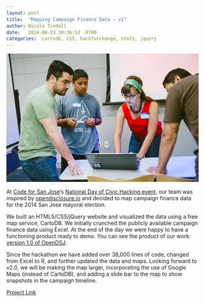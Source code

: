 ```yaml
---
layout: post
title:  "Mapping Campaign Finance Data – v1"
author: Nicole Tindall
date:   2014-06-23 20:36:53 -0700
categories:  cartodb, CSS, hackforchange, html5, jquery
---
```

![group picture](/img/NDOCH2014_5.jpg?raw=true "Group picture of SJ Open Disclosure team")  

At [Code for San Jose](http://codeforsanjose.com/)‘s [National Day of Civic Hacking event](http://hackforchange.org/), our team was inspired by [opendisclosure.io](http://opendisclosure.io/) and decided to map campaign finance data for the 2014 San Jose mayoral election.  

We built an HTML5/CSS/jQuery website and visualized the data using a free map service, CartoDB. We initially crunched the publicly available campaign finance data using Excel. At the end of the day we were happy to have a functioning product ready to demo. You can see the product of our work: [version 1.0 of OpenDSJ](https://codeforsanjose.github.io/OpenDSJ).  

Since the hackathon we have added over 38,000 lines of code, changed from Excel to R, and further updated the data and maps. Looking forward to v2.0, we will be making the map larger, incorporating the use of Google Maps (instead of CartoDB), and adding a slide bar to the map to show snapshots in the campaign timeline.  

[Project Link](https://github.com/codeforsanjose/OpenDSJ)
